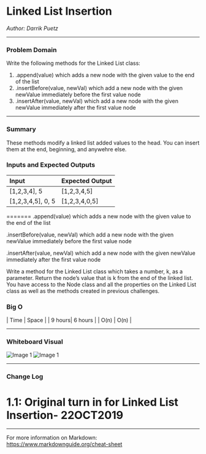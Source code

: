 # Linked List Insertion


*Author: Darrik Puetz*

---

### Problem Domain

Write the following methods for the Linked List class:


1. .append(value) which adds a new node with the given value to the end of the list
2. .insertBefore(value, newVal) which add a new node with the given newValue immediately before the first value node
3. .insertAfter(value, newVal) which add a new node with the given newValue immediately after the first value node

---
### Summary
These methods modify a linked list added values to the head. You can insert them at the end, beginning, and anywehre else.

### Inputs and Expected Outputs

| Input             | Expected Output       |
| :-----------      | :-----------          |
| [1,2,3,4], 5      | [1,2,3,4,5]           |
| [1,2,3,4,5], 0, 5 |[1,2,3,4,0,5]          |
=======
.append(value) which adds a new node with the given value to the end of the list

.insertBefore(value, newVal) which add a new node with the given newValue immediately before the first value node

.insertAfter(value, newVal) which add a new node with the given newValue immediately after the first value node

Write a method for the Linked List class which takes a number, k, as a parameter. Return the node’s value that is k from the end of the linked list. 
You have access to the Node class and all the properties on the Linked List class as well as the methods created in previous challenges.


### Big O


| Time   | Space   |
| 9 hours| 6 hours |
| O(n)   | O(n)    |


---


### Whiteboard Visual
![Image 1](https://github.com/darrikpuetz/data-structures-and-algorithms-C-DOTNET-/blob/master/assets/LinkListInsert.jpg)
![Image 1](https://github.com/darrikpuetz/data-structures-and-algorithms-C-DOTNET-/blob/master/assets/LinkListInsert.jpg)



---

### Change Log


1.1: Original turn in for Linked List Insertion- 22OCT2019 
=======


---

For more information on Markdown: https://www.markdownguide.org/cheat-sheet

